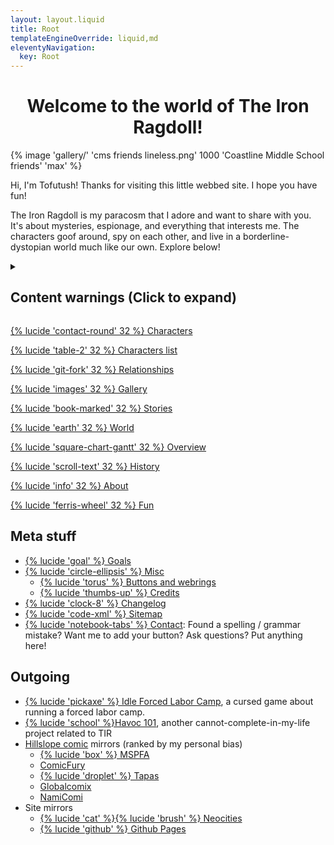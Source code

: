 ```yaml
---
layout: layout.liquid
title: Root
templateEngineOverride: liquid,md
eleventyNavigation:
  key: Root
---
```

<link rel="stylesheet" href="/css/home.css"/>
<h1 style="text-align: center;">Welcome to the world of The Iron Ragdoll!</h1>
{% image 'gallery/' 'cms friends lineless.png' 1000 'Coastline Middle School friends' 'max' %}

Hi, I'm Tofutush! Thanks for visiting this little webbed site. I hope you have fun!

The Iron Ragdoll is my paracosm that I adore and want to share with you. It's about mysteries, espionage, and everything that interests me. The characters goof around, spy on each other, and live in a borderline-dystopian world much like our own. Explore below!

<details>
	<summary><h2>Content warnings (Click to expand)</h2></summary>
	<p>This site and its contents feature strong language, cartoon violence, and occasional mature themes. Viewer discretion is advised.</p>
	<p>It should be obvious that I do not agree with everything presented on this site, such as the opinions and actions of the characters. Even a lot of the out-of-character content is written with an exaggerated joking tone. Please don't treat it so seriously.</p>
	<p>Also: This site uses JavaScript for theme switching and gallery popups. The relationship graph is also JS. It should be fine to view most other things with JS disabled.</p>
</details>
<div class="grid">
  <a class="big" href="/characters/">
	<div class="card" style="background-image: url('{% capture url %}{% imageUrl 'gallery/' 'sparky pop.png' 1000 %}{% endcapture %}{{ url | htmlBaseUrl }}');"><p>{% lucide 'contact-round' 32 %} Characters</p></div>
  </a>
  <a href="/characters/list/">
	<div class="card" style="background-image: url('{% capture url %}{% imageUrl 'gallery/' 'cosmo pop.png' 1000 %}{% endcapture %}{{ url | htmlBaseUrl }}');"><p>{% lucide 'table-2' 32 %} Characters list</p></div>
  </a>
  <a href="/characters/relationships/">
	<div class="card" style="background-image: url('{% capture url %}{% imageUrl 'gallery/' 'tephra pop.png' 1000 %}{% endcapture %}{{ url | htmlBaseUrl }}');"><p>{% lucide 'git-fork' 32 %} Relationships</p></div>
  </a>
  <a href="/gallery/">
	<div class="card" style="background-image: url('{% capture url %}{% imageUrl 'gallery/' 'goose pop.png' 1000 %}{% endcapture %}{{ url | htmlBaseUrl }}');"><p>{% lucide 'images' 32 %} Gallery</p></div>
  </a>
  <a href="/stories/">
	<div class="card" style="background-image: url('{% capture url %}{% imageUrl 'gallery/' 'pumpkin pop.png' 1000 %}{% endcapture %}{{ url | htmlBaseUrl }}');"><p>{% lucide 'book-marked' 32 %} Stories</p></div>
  </a>
  <a class="big" href="/world/">
	<div class="card" style="background-image: url('{% capture url %}{% imageUrl 'gallery/' 'buttercup pop.png' 1000 %}{% endcapture %}{{ url | htmlBaseUrl }}');"><p>{% lucide 'earth' 32 %} World</p></div>
  </a>
  <a href="/world/overview/">
	<div class="card" style="background-image: url('{% capture url %}{% imageUrl 'gallery/' 'melody pop.png' 1000 %}{% endcapture %}{{ url | htmlBaseUrl }}');"><p>{% lucide 'square-chart-gantt' 32 %} Overview</p></div>
  </a>
  <a href="/world/history/">
	<div class="card" style="background-image: url('{% capture url %}{% imageUrl 'gallery/' 'alaska pop.png' 1000 %}{% endcapture %}{{ url | htmlBaseUrl }}');"><p>{% lucide 'scroll-text' 32 %} History</p></div>
  </a>
  <a href="/about/">
	<div class="card" style="background-image: url('{% capture url %}{% imageUrl 'gallery/' 'qibli pop.png' 1000 %}{% endcapture %}{{ url | htmlBaseUrl }}');"><p>{% lucide 'info' 32 %} About</p></div>
  </a>
  <a href="/fun/">
	<div class="card" style="background-image: url('{% capture url %}{% imageUrl 'gallery/' 'guillotine pop.png' 1000 %}{% endcapture %}{{ url | htmlBaseUrl }}');"><p>{% lucide 'ferris-wheel' 32 %} Fun</p></div>
  </a>
</div>

## Meta stuff

- [{% lucide 'goal' %} Goals](/goals/)
- [{% lucide 'circle-ellipsis' %} Misc](/misc/)
	- [{% lucide 'torus' %} Buttons and webrings](/misc/links/)
	- [{% lucide 'thumbs-up' %} Credits](/misc/credits/)
- [{% lucide 'clock-8' %} Changelog](/changelog/)
- [{% lucide 'code-xml' %} Sitemap](/sitemap/)
- [{% lucide 'notebook-tabs' %} Contact](/contact/): Found a spelling / grammar mistake? Want me to add your button? Ask questions? Put anything here!

## Outgoing

- [{% lucide 'pickaxe' %} Idle Forced Labor Camp](https://tofutush.github.io/idlegame), a cursed game about running a forced labor camp.
- [{% lucide 'school' %}Havoc 101](https://tofutush.github.io/havoc101), another cannot-complete-in-my-life project related to TIR
- [Hillslope comic](/stories/hillslope-mysteries/) mirrors (ranked by my personal bias)
	- [{% lucide 'box' %} MSPFA](https://mspfa.com/?s=50350&p=1)
	- [ComicFury](https://the-iron-ragdoll.thecomicseries.com)
	- [{% lucide 'droplet' %} Tapas](https://tapas.io/series/The-Iron-Ragdoll)
	- [Globalcomix](https://globalcomix.com/c/the-iron-ragdoll)
	- [NamiComi](https://namicomi.com/en/title/EGyt8a6z/the-iron-ragdoll/chapters?lang=en)
- Site mirrors
	- [{% lucide 'cat' %}{% lucide 'brush' %} Neocities](https://neocities.org/site/tofutush)
	- [{% lucide 'github' %} Github Pages](https://tofutush.github.io/The-Iron-Ragdoll)
